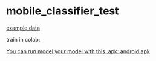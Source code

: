 # mobile_classifier_test

[example data](https://drive.google.com/file/d/1TDtsTcT108uPwDhpOQDmy-khTChlYzwK/view?usp=drive_link)

train in colab:
<a target="_blank" href="https://colab.research.google.com/github/tomasvicar/mobile_classifier_test/blob/master/python/simple_pytorch_training.ipynb">
  
You can run model your model with this .apk:
[android apk](https://drive.google.com/file/d/1vCKXTY8VIV8MtHK-2ncg_hZoCxtV5DEC/view?usp=sharing)
